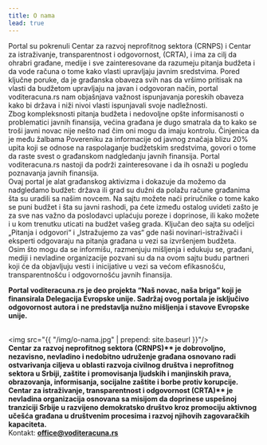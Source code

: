 ```yaml
---
title: O nama
lead: true
---
```

<a href="{{ site.baseurl}}/img/projects/fiskalni-monitor-main-logo-horizontal.png"></a>


<div class=' justify' >
Portal su pokrenuli Centar za razvoj neprofitnog sektora (CRNPS) i Centar za istraživanje, transparentnost i odgovornost, (CRTA), i ima za cilj da ohrabri građane, medije i sve zainteresovane da razumeju pitanja budžeta i da vode računa o tome kako vlasti upravljaju javnim sredstvima. Pored ključne poruke, da je građanska obaveza svih nas da vršimo pritisak na vlasti da budžetom upravljaju na javan i odgovoran način, portal voditeracuna.rs nam objašnjava važnost ispunjavanja poreskih obaveza kako bi država i niži nivoi vlasti ispunjavali svoje nadležnosti. <br/>
Zbog kompleksnosti pitanja budžeta i nedovoljne opšte informisanosti o problematici javnih finansija, većina građana je dugo smatrala da to kako se troši javni novac nije nešto nad čim oni mogu da imaju kontrolu. Činjenica da je među žalbama Povereniku za informacije od javnog značaja blizu 20% upita koji se odnose na raspolaganje budžetskim sredstvima, govori o tome da raste svest o građanskom nadgledanju javnih finansija. Portal voditeracuna.rs nastoji da podrži zainteresovane i da ih osnaži u pogledu poznavanja javnih finansija. <br/>
Ovaj portal je alat građanskog aktivizma i dokazuje da možemo da nadgledamo budžet: država ili grad su dužni da polažu račune građanima šta su uradili sa našim novcem. Na sajtu možete naći priručnike o tome kako se puni budžet i šta su javni rashodi, pa ćete između ostalog uvideti zašto je za sve nas važno da poslodavci uplaćuju poreze i doprinose, ili kako možete i u kom trenutku uticati na budžet vašeg grada. Ključan deo sajta su odeljci „Pitanja i odgovori“ i „Istražujemo za vas“ gde naši novinari-istraživači i eksperti odgovaraju na pitanja građana u vezi sa izvršenjem budžeta. <br/>
Osim što mogu da se informišu, razmenjuju mišljenja i edukuju se, građani, mediji i nevladine organizacije pozvani su da na ovom sajtu budu partneri koji će da objavljuju vesti i inicijative u vezi sa većom efikasnošću, transparentnošću i odgovornošću javnih finansija. <br/>

<b>Portal voditeracuna.rs je deo projekta “Naš novac, naša briga” koji je finansirala Delegacija Evropske unije. Sadržaj ovog portala je isključivo odgovornost autora i ne predstavlja nužno mišljenja i stavove Evropske unije. </b><br/> <br/>

<img  src="{{ "/img/o-nama.jpg" | prepend: site.baseurl }}"/>
<br/>
<b>Centar za razvoj neprofitnog sektora (CRNPS)** je dobrovoljno, nezavisno, nevladino i nedobitno udruženje građana osnovano radi ostvarivanja ciljeva u oblasti razvoja civilnog društva i neprofitnog sektora u Srbiji, zaštite i promovisanja ljudskih i manjinskih prava, obrazovanja, informisanja, socijalne zaštite i borbe protiv korupcije. </b>
<br/>
<b>Centar za istraživanje, transparentnost i odgovornost (CRTA)** je nevladina organizacija osnovana sa misijom da doprinese uspešnoj tranziciji Srbije u razvijeno demokratsko društvo kroz promociju aktivnog učešća građana u društvenim procesima i razvoj njihovih zagovaračkih kapaciteta.</b>
<br/> 
Kontakt: <b>office@voditeracuna.rs </b>
</div>
